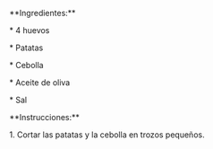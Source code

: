 \*\*Ingredientes:\*\*

\* 4 huevos

\* Patatas

\* Cebolla

\* Aceite de oliva

\* Sal

\*\*Instrucciones:\*\*

1\. Cortar las patatas y la cebolla en trozos pequeños.

